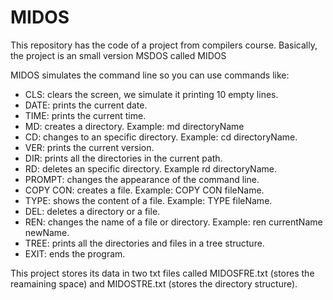 # MIDOS
This repository has the code of a project from compilers course. Basically, the project is an small version MSDOS called MIDOS

MIDOS simulates the command line so you can use commands like:

* CLS: clears the screen, we simulate it printing 10 empty lines.
* DATE: prints the current date.
* TIME: prints the current time.
* MD: creates a directory. Example: md directoryName
* CD: changes to an specific directory. Example: cd directoryName.
* VER: prints the current version.
* DIR: prints all the directories in the current path.
* RD: deletes an specific directory. Example rd directoryName.
* PROMPT: changes the appearance of the command line.
* COPY CON: creates a file. Example: COPY CON fileName.
* TYPE: shows the content of a file. Example: TYPE fileName.
* DEL: deletes a directory or a file.
* REN: changes the name of a file or directory. Example: ren currentName newName.
* TREE: prints all the directories and files in a tree structure.
* EXIT: ends the program.

This project stores its data in two txt files called MIDOSFRE.txt (stores the reamaining space) and MIDOSTRE.txt (stores the directory structure).

